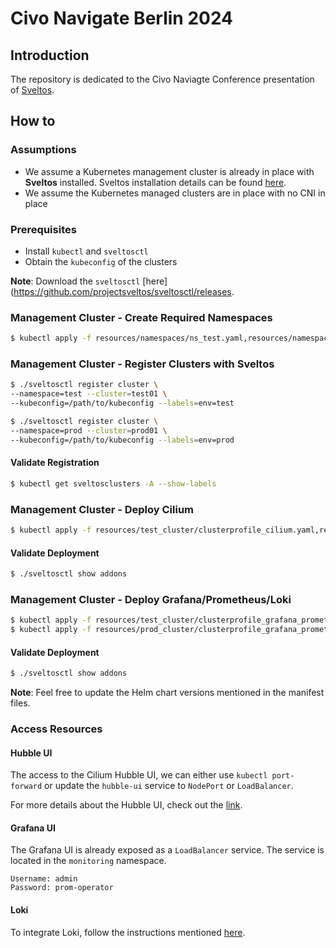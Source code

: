 # Civo Navigate Berlin 2024

## Introduction
The repository is dedicated to the Civo Naviagte Conference presentation of [Sveltos](https://github.com/projectsveltos).

## How to

### Assumptions
- We assume a Kubernetes management cluster is already in place with **Sveltos** installed. Sveltos installation details can be found [here](https://projectsveltos.github.io/sveltos/getting_started/install/install/).
- We assume the Kubernetes managed clusters are in place with no CNI in place

### Prerequisites
- Install `kubectl` and `sveltosctl`
- Obtain the `kubeconfig` of the clusters

**Note**: Download the `sveltosctl` [here](https://github.com/projectsveltos/sveltosctl/releases.

### Management Cluster - Create Required Namespaces
```bash
$ kubectl apply -f resources/namespaces/ns_test.yaml,resources/namespaces/ns_prod.yaml
```

### Management Cluster - Register Clusters with Sveltos

```bash
$ ./sveltosctl register cluster \
--namespace=test --cluster=test01 \
--kubeconfig=/path/to/kubeconfig --labels=env=test

$ ./sveltosctl register cluster \
--namespace=prod --cluster=prod01 \
--kubeconfig=/path/to/kubeconfig --labels=env=prod
```

#### Validate Registration

```bash
$ kubectl get sveltosclusters -A --show-labels
```

### Management Cluster - Deploy Cilium

```bash
$ kubectl apply -f resources/test_cluster/clusterprofile_cilium.yaml,resources/prod_cluster/clusterprofile_cilium.yaml
```

#### Validate Deployment

```bash
$ ./sveltosctl show addons
```

### Management Cluster - Deploy Grafana/Prometheus/Loki

```bash
$ kubectl apply -f resources/test_cluster/clusterprofile_grafana_prometheus.yaml,resources/test_cluster/clusterprofile_loki.yaml
$ kubectl apply -f resources/prod_cluster/clusterprofile_grafana_prometheus.yaml,resources/prod_cluster/clusterprofile_loki.yaml
```

#### Validate Deployment

```bash
$ ./sveltosctl show addons
```

**Note**: Feel free to update the Helm chart versions mentioned in the manifest files.

### Access Resources

#### Hubble UI
The access to the Cilium Hubble UI, we can either use `kubectl port-forward` or update the `hubble-ui` service to `NodePort` or `LoadBalancer`.

For more details about the Hubble UI, check out the [link](https://docs.cilium.io/en/v1.15/gettingstarted/hubble/).

#### Grafana UI
The Grafana UI is already exposed as a `LoadBalancer` service. The service is located in the `monitoring` namespace.

```
Username: admin
Password: prom-operator
```

#### Loki
To integrate Loki, follow the instructions mentioned [here](https://medium.com/devops-dev/5-step-approach-automate-kubernetes-monitoring-with-projectsveltos-grafana-prometheus-and-loki-696fa7201e5b).
